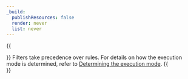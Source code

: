 ```yaml
---
_build:
  publishResources: false
  render: never
  list: never
---
```


{{<Aside type="note" header="Note">}}
Filters take precedence over rules. For details on how the execution mode is determined, refer to [Determining the execution mode](/ddos-protection/advanced-ddos-systems/concepts/#determining-the-execution-mode).
{{</Aside>}}
